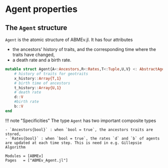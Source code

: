 # Agent properties

## The `Agent` structure
`Agent` is the atomic structure of ABMEv.jl. It has four attributes
-  the ancestors' history of traits, and the corresponding time where the traits have changed,
- a death rate and a birth rate.
```julia
mutable struct Agent{A<:Ancestors,R<:Rates,T<:Tuple,U,V} <: AbstractAgent{A,R}
    # history of traits for geotraits
    x_history::Array{T,1}
    # birth time of ancestors
    t_history::Array{U,1}
    # death rate
    d::V
    #birth rate
    b::V
end
```
!!! note "Specificities"
    The type `Agent` has two important composite types

    - `Ancestors{bool}` : when `bool = true`, the ancestors traits are stored,
    - `Rates{bool}` : when `bool = true`, the rates `d` and `b` of agents are updated at each time step. This is need in e.g. Gillepsie Algorithm

```@autodocs
Modules = [ABMEv]
Pages   = ["ABMEv_Agent.jl"]
```

